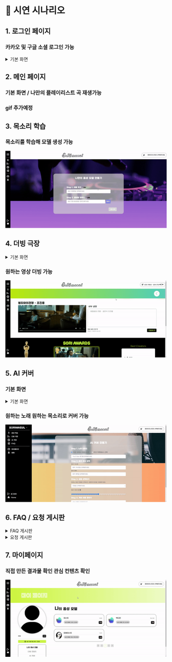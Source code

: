 # 🎤 시연 시나리오

## 1. 로그인 페이지

### 카카오 및 구글 소셜 로그인 가능

<details>
<summary>기본 화면</summary>
   <img src="./images/readme/login.png"  />
</details>

## 2. 메인 페이지

### 기본 화면 / 나만의 플레이리스트 곡 재생가능

### gif 추가예정

## 3. 목소리 학습

### 목소리를 학습해 모델 생성 가능

<img src="./images/readme/voicelearning.gif"  />

## 4. 더빙 극장

<details>
<summary>기본 화면</summary>
 <img src="./images/readme/theather.gif"  />
</details>

### 원하는 영상 더빙 가능

<img src="./images/readme/theathermake.gif"  />

## 5. AI 커버

### 기본 화면

<details>
<summary>기본 화면</summary>
  <img src="./images/readme/covermain.png"  />
</details>

### 원하는 노래 원하는 목소리로 커버 가능

 <img src="./images/readme/covermake.gif"  />

## 6. FAQ / 요청 게시판

<details>
<summary>FAQ 게시판</summary>

### 사이트 이용방법 확인 가능

   <img src="./images/readme/FAQ.png"  />
</details>

<details>

<summary>요청 게시판</summary>

### 관리자에게 요청 가능

   <img src="./images/readme/request.png"  />
</details>

## 7. 마이페이지

### 직접 만든 결과물 확인 관심 컨텐츠 확인

<img src="./images/readme/mypage.gif"  />
